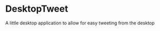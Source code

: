 DesktopTweet
============

A little desktop application to allow for easy tweeting from the desktop
